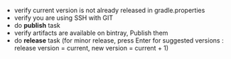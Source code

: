 * verify current version is not already released in gradle.properties
* verify you are using SSH with GIT
* do **publish** task
* verify artifacts are available on bintray, Publish them
* do **release** task (for minor release, press Enter for suggested versions : release version = current, new version = current + 1)
